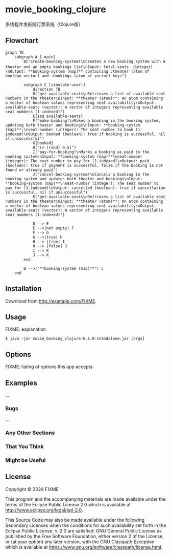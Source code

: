 # movie_booking_clojure

多线程并发影院订票系统（Clojure版）

## Flowchart

```mermaid
graph TD
    subgraph A [-main]
        B["create-booking-system!\nCreates a new booking system with a theater and an empty bookings list\nInput: total-seats （integer）\nOutput: **booking-system (map)** containing :theater (atom of boolean vector) and :bookings (atom of vector) keys"]
        
        subgraph C [simulate-user!]
            direction TB
            D("get-available-seats\nRetrieves a list of available seat numbers in the theater\nInput: **theater (atom)**: An atom containing a vector of boolean values representing seat availability\nOutput: available-seats (vector): A vector of integers representing available seat numbers (1-indexed)")
            E{seq available-seats}
            F("make-booking!\nMakes a booking in the booking system, updating both theater and bookings\nInput: **booking-system (map)**;\nseat-number (integer): The seat number to book (1-indexed)\nOutput: booked (boolean): true if booking is successful, nil if unsuccessful")
            G{booked}
            H("(< (rand) 0.5)")
            I("pay-for-booking!\nMarks a booking as paid in the booking system\nInput: **booking-system (map)**\nseat-number (integer): The seat number to pay for (1-indexed)\nOutput: paid (boolean): true if payment is successful, false if the booking is not found or already paid")
            J("cancel-booking-system!\nCancels a booking in the booking system and updates both theater and bookings\nInput:  **booking-system (map)**\nseat-number (integer): The seat number to pay for (1-indexed)\nOutput: cancelled (boolean): true if cancellation is successful, nil if unsuccessful")
            K["get-available-seats\nRetrieves a list of available seat numbers in the theater\nInput: **theater (atom)**: An atom containing a vector of boolean values representing seat availability\nOutput: available-seats (vector): A vector of integers representing available seat numbers (1-indexed)"]

            D --> E
            E -->|not empty| F
            F --> G
            G -->|true| H
            H --> |true| I
            H --> |false| J
            I --> K
            J --> K
        end

        B -->|"**booking-system (map)**"| C
    end
```

## Installation

Download from http://example.com/FIXME.

## Usage

FIXME: explanation

    $ java -jar movie_booking_clojure-0.1.0-standalone.jar [args]

## Options

FIXME: listing of options this app accepts.

## Examples

...

### Bugs

...

### Any Other Sections
### That You Think
### Might be Useful

## License

Copyright © 2024 FIXME

This program and the accompanying materials are made available under the
terms of the Eclipse Public License 2.0 which is available at
http://www.eclipse.org/legal/epl-2.0.

This Source Code may also be made available under the following Secondary
Licenses when the conditions for such availability set forth in the Eclipse
Public License, v. 2.0 are satisfied: GNU General Public License as published by
the Free Software Foundation, either version 2 of the License, or (at your
option) any later version, with the GNU Classpath Exception which is available
at https://www.gnu.org/software/classpath/license.html.
